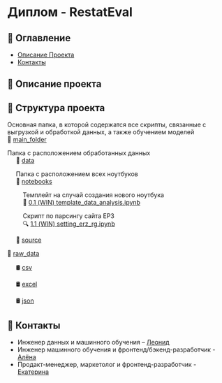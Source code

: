 # Диплом - RestatEval

## :cookie: Оглавление
- [Описание Проекта](#описание-проекта)
- [Контакты](#контакты)

## :cookie: Описание проекта

## :cookie: Структура проекта  

Основная папка, в которой содержатся все скрипты, связанные с выгрузкой и обработкой данных, а также обучением моделей  
:notebook_with_decorative_cover: [main_folder](main_folder)  

Папка с расположением обработанных данных  
&nbsp;&nbsp;&nbsp;&nbsp; :ledger: [data](main_folder/data)  

&nbsp;&nbsp;&nbsp;&nbsp; Папка с расположением всех ноутбуков  
&nbsp;&nbsp;&nbsp;&nbsp; :ledger: [notebooks](main_folder/notebooks)  

&nbsp;&nbsp;&nbsp;&nbsp;&nbsp;&nbsp;&nbsp;&nbsp; Темплейт на случай создания нового ноутбука  
&nbsp;&nbsp;&nbsp;&nbsp;&nbsp;&nbsp;&nbsp;&nbsp; :floppy_disk: [0.1 (WIN) template_data_analysis.ipynb](main_folder/notebooks/0.1_(WIN)_template_data_analysis.ipynb)  

&nbsp;&nbsp;&nbsp;&nbsp;&nbsp;&nbsp;&nbsp;&nbsp; Скрипт по парсингу сайта ЕРЗ  
&nbsp;&nbsp;&nbsp;&nbsp;&nbsp;&nbsp;&nbsp;&nbsp; :mag: [1.1 (WIN) setting_erz_rg.ipynb](main_folder/notebooks/1.1_(WIN)_setting_erz_rg.ipynb)  
        
&nbsp;&nbsp;&nbsp;&nbsp; :ledger: [source](source)  
    
:notebook_with_decorative_cover: [raw_data](raw_data)  

&nbsp;&nbsp;&nbsp;&nbsp; :oil_drum: [csv](raw_data/csv)  
    
&nbsp;&nbsp;&nbsp;&nbsp; :oil_drum: [excel](raw_data/excel)  
    
&nbsp;&nbsp;&nbsp;&nbsp; :oil_drum: [json](raw_data/json)  

## :cookie: Контакты
- Инженер данных и машинного обучения – [Леонид](https://github.com/barbarossk1n)
- Инженер машинного обучения и фронтенд/бэкенд-разработчик - [Алёна]()
- Продакт-менеджер, маркетолог и фронтенд-разработчик - [Екатерина]()
